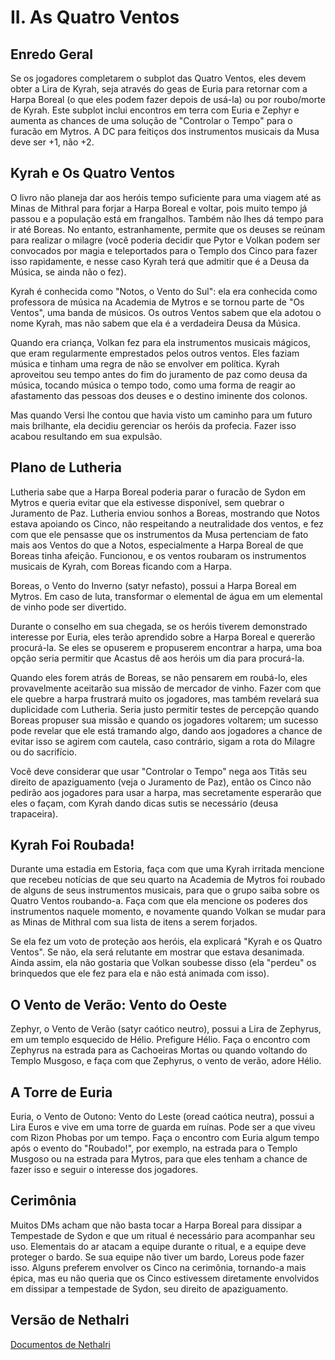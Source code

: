 # II. As Quatro Ventos

## Enredo Geral

Se os jogadores completarem o subplot das Quatro Ventos, eles devem obter a Lira de Kyrah, seja através do geas de Euria para retornar com a Harpa Boreal (o que eles podem fazer depois de usá-la) ou por roubo/morte de Kyrah. Este subplot inclui encontros em terra com Euria e Zephyr e aumenta as chances de uma solução de "Controlar o Tempo" para o furacão em Mytros. A DC para feitiços dos instrumentos musicais da Musa deve ser +1, não +2.

## Kyrah e Os Quatro Ventos

O livro não planeja dar aos heróis tempo suficiente para uma viagem até as Minas de Mithral para forjar a Harpa Boreal e voltar, pois muito tempo já passou e a população está em frangalhos. Também não lhes dá tempo para ir até Boreas. No entanto, estranhamente, permite que os deuses se reúnam para realizar o milagre (você poderia decidir que Pytor e Volkan podem ser convocados por magia e teleportados para o Templo dos Cinco para fazer isso rapidamente, e nesse caso Kyrah terá que admitir que é a Deusa da Música, se ainda não o fez).

Kyrah é conhecida como "Notos, o Vento do Sul": ela era conhecida como professora de música na Academia de Mytros e se tornou parte de "Os Ventos", uma banda de músicos. Os outros Ventos sabem que ela adotou o nome Kyrah, mas não sabem que ela é a verdadeira Deusa da Música.

Quando era criança, Volkan fez para ela instrumentos musicais mágicos, que eram regularmente emprestados pelos outros ventos. Eles faziam música e tinham uma regra de não se envolver em política. Kyrah aproveitou seu tempo antes do fim do juramento de paz como deusa da música, tocando música o tempo todo, como uma forma de reagir ao afastamento das pessoas dos deuses e o destino iminente dos colonos.

Mas quando Versi lhe contou que havia visto um caminho para um futuro mais brilhante, ela decidiu gerenciar os heróis da profecia. Fazer isso acabou resultando em sua expulsão.

## Plano de Lutheria

Lutheria sabe que a Harpa Boreal poderia parar o furacão de Sydon em Mytros e queria evitar que ela estivesse disponível, sem quebrar o Juramento de Paz. Lutheria enviou sonhos a Boreas, mostrando que Notos estava apoiando os Cinco, não respeitando a neutralidade dos ventos, e fez com que ele pensasse que os instrumentos da Musa pertenciam de fato mais aos Ventos do que a Notos, especialmente a Harpa Boreal de que Boreas tinha afeição. Funcionou, e os ventos roubaram os instrumentos musicais de Kyrah, com Boreas ficando com a Harpa.

Boreas, o Vento do Inverno (satyr nefasto), possui a Harpa Boreal em Mytros. Em caso de luta, transformar o elemental de água em um elemental de vinho pode ser divertido.

Durante o conselho em sua chegada, se os heróis tiverem demonstrado interesse por Euria, eles terão aprendido sobre a Harpa Boreal e quererão procurá-la. Se eles se opuserem e propuserem encontrar a harpa, uma boa opção seria permitir que Acastus dê aos heróis um dia para procurá-la.

Quando eles forem atrás de Boreas, se não pensarem em roubá-lo, eles provavelmente aceitarão sua missão de mercador de vinho. Fazer com que ele quebre a harpa frustrará muito os jogadores, mas também revelará sua duplicidade com Lutheria. Seria justo permitir testes de percepção quando Boreas propuser sua missão e quando os jogadores voltarem; um sucesso pode revelar que ele está tramando algo, dando aos jogadores a chance de evitar isso se agirem com cautela, caso contrário, sigam a rota do Milagre ou do sacrifício.

Você deve considerar que usar "Controlar o Tempo" nega aos Titãs seu direito de apaziguamento (veja o Juramento de Paz), então os Cinco não pedirão aos jogadores para usar a harpa, mas secretamente esperarão que eles o façam, com Kyrah dando dicas sutis se necessário (deusa trapaceira).

## Kyrah Foi Roubada!

Durante uma estadia em Estoria, faça com que uma Kyrah irritada mencione que recebeu notícias de que seu quarto na Academia de Mytros foi roubado de alguns de seus instrumentos musicais, para que o grupo saiba sobre os Quatro Ventos roubando-a. Faça com que ela mencione os poderes dos instrumentos naquele momento, e novamente quando Volkan se mudar para as Minas de Mithral com sua lista de itens a serem forjados.

Se ela fez um voto de proteção aos heróis, ela explicará "Kyrah e os Quatro Ventos". Se não, ela será relutante em mostrar que estava desanimada. Ainda assim, ela não gostaria que Volkan soubesse disso (ela "perdeu" os brinquedos que ele fez para ela e não está animada com isso).

## O Vento de Verão: Vento do Oeste

Zephyr, o Vento de Verão (satyr caótico neutro), possui a Lira de Zephyrus, em um templo esquecido de Hélio. Prefigure Hélio. Faça o encontro com Zephyrus na estrada para as Cachoeiras Mortas ou quando voltando do Templo Musgoso, e faça com que Zephyrus, o vento de verão, adore Hélio.

## A Torre de Euria

Euria, o Vento de Outono: Vento do Leste (oread caótica neutra), possui a Lira Euros e vive em uma torre de guarda em ruínas. Pode ser a que viveu com Rizon Phobas por um tempo. Faça o encontro com Euria algum tempo após o evento do "Roubado!", por exemplo, na estrada para o Templo Musgoso ou na estrada para Mytros, para que eles tenham a chance de fazer isso e seguir o interesse dos jogadores.

## Cerimônia

Muitos DMs acham que não basta tocar a Harpa Boreal para dissipar a Tempestade de Sydon e que um ritual é necessário para acompanhar seu uso. Elementais do ar atacam a equipe durante o ritual, e a equipe deve proteger o bardo. Se sua equipe não tiver um bardo, Loreus pode fazer isso. Alguns preferem envolver os Cinco na cerimônia, tornando-a mais épica, mas eu não queria que os Cinco estivessem diretamente envolvidos em dissipar a tempestade de Sydon, seu direito de apaziguamento.

## Versão de Nethalri

[Documentos de Nethalri](https://docs.google.com/document/d/1OY5MRdLUCX_q7mMBSFFIGS-VaYskTpxnnxii3P0cE9Q/edit?usp=drivesdk)
